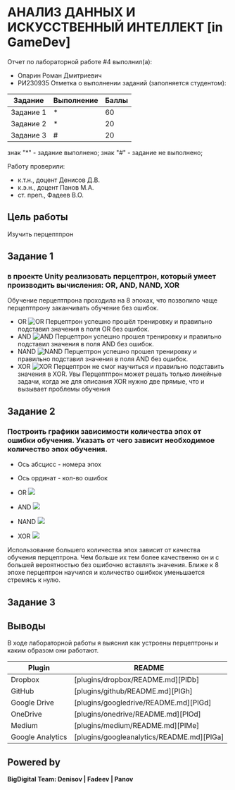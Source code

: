 # АНАЛИЗ ДАННЫХ И ИСКУССТВЕННЫЙ ИНТЕЛЛЕКТ [in GameDev]
Отчет по лабораторной работе #4 выполнил(а):
- Опарин Роман Дмитриевич
- РИ230935
Отметка о выполнении заданий (заполняется студентом):

| Задание | Выполнение | Баллы |
| ------ | ------ | ------ |
| Задание 1 | * | 60 |
| Задание 2 | * | 20 |
| Задание 3 | # | 20 |

знак "*" - задание выполнено; знак "#" - задание не выполнено;

Работу проверили:
- к.т.н., доцент Денисов Д.В.
- к.э.н., доцент Панов М.А.
- ст. преп., Фадеев В.О.

## Цель работы
Изучить перцептпрон

## Задание 1
### в проекте Unity реализовать перцептрон, который умеет производить вычисления: OR, AND, NAND, XOR
Обучение перцептпрона проходила на 8 эпохах, что позволило чаще перцептпрону заканчивать обучение без ошибок. 
- OR
![OR](OR.png)
Перцептрон успешно прошёл тренировку и правильно подставил значения в поля OR без ошибок.
- AND
![AND](AND.png) Перцептрон успешно прошел тренировку и правильно подставил значения в поля AND без ошибок.
- NAND
![NAND](NAND.png)
Перцептрон успешно прошел тренировку и правильно подставил значения в поля AND без ошибок.
- XOR
![XOR](XOR.png)
Перцептрон не смог научиться и правильно подставить значения в XOR. 
Увы Перцептпрон может решать только линейные задачи, когда же для описания XOR нужно две прямые, что и вызывает проблемы обучения
## Задание 2
### Построить графики зависимости количества эпох от ошибки обучения. Указать от чего зависит необходимое количество эпох обучения.
- Ось абсцисс - номера эпох
- Ось ординат - кол-во ошибок

- OR
![](OR-diagram.png)
- AND
![](AND-diagram.png)
- NAND
![](NAND-diagram.png)
- XOR
![](XOR-diagram.png)

Использование большего количества эпох зависит от качества обучения перцептрона.
Чем больше их тем более качественно он и с большей вероятностью без ошибочно вставлять значения. Ближе к 8 эпохе перцептрон научился и количество ошибкок уменьшается стремясь к нулю.
## Задание 3

## Выводы

В ходе лабораторной работы я выяснил как устроены перцептроны и каким образом они работают.

| Plugin | README |
| ------ | ------ |
| Dropbox | [plugins/dropbox/README.md][PlDb] |
| GitHub | [plugins/github/README.md][PlGh] |
| Google Drive | [plugins/googledrive/README.md][PlGd] |
| OneDrive | [plugins/onedrive/README.md][PlOd] |
| Medium | [plugins/medium/README.md][PlMe] |
| Google Analytics | [plugins/googleanalytics/README.md][PlGa] |

## Powered by

**BigDigital Team: Denisov | Fadeev | Panov**
